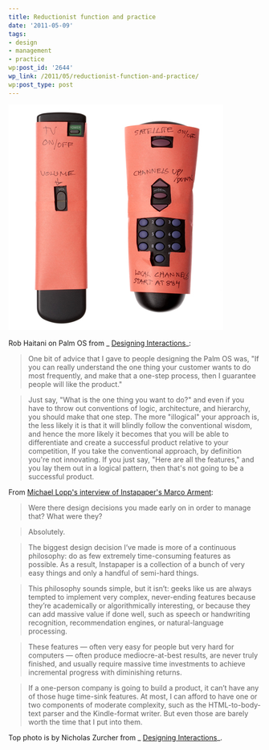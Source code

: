 ```yaml
---
title: Reductionist function and practice
date: '2011-05-09'
tags:
- design
- management
- practice
wp:post_id: '2644'
wp_link: /2011/05/reductionist-function-and-practice/
wp:post_type: post
---
```


![](2011-05-09-Reductionist-function-and-practice/remote.jpeg "remote")

Rob Haitani on Palm OS from _ [Designing Interactions](http://www.designinginteractions.com/chapters/3)_:

> One bit of advice that I gave to people designing the Palm OS was, "If you can really understand the one thing your customer wants to do most frequently, and make that a one-step process, then I guarantee people will like the product."

>

> Just say, "What is the one thing you want to do?" and even if you have to throw out conventions of logic, architecture, and hierarchy, you should make that one step. The more "illogical" your approach is, the less likely it is that it will blindly follow the conventional wisdom, and hence the more likely it becomes that you will be able to differentiate and create a successful product relative to your competition, If you take the conventional approach, by definition you're not innovating. If you just say, "Here are all the features," and you lay them out in a logical pattern, then that's not going to be a successful product.

From [Michael Lopp's interview of Instapaper's Marco Arment](http://www.randsinrepose.com/archives/2011/01/25/interview_marco_arment.html):

> Were there design decisions you made early on in order to manage that? What were they?

>

> Absolutely.

>

> The biggest design decision I’ve made is more of a continuous philosophy: do as few extremely time-consuming features as possible. As a result, Instapaper is a collection of a bunch of very easy things and only a handful of semi-hard things.

>

> This philosophy sounds simple, but it isn’t: geeks like us are always tempted to implement very complex, never-ending features because they’re academically or algorithmically interesting, or because they can add massive value if done well, such as speech or handwriting recognition, recommendation engines, or natural-language processing.

>

> These features — often very easy for people but very hard for computers — often produce mediocre-at-best results, are never truly finished, and usually require massive time investments to achieve incremental progress with diminishing returns.

>

> If a one-person company is going to build a product, it can’t have any of those huge time-sink features. At most, I can afford to have one or two components of moderate complexity, such as the HTML-to-body-text parser and the Kindle-format writer. But even those are barely worth the time that I put into them.

>

Top photo is by Nicholas Zurcher from _ [Designing Interactions](http://www.designinginteractions.com/chapters/4)_.

